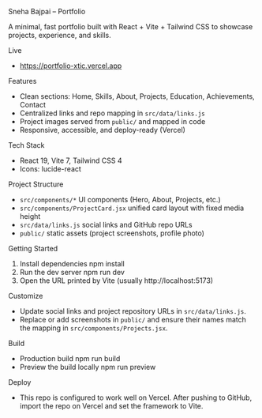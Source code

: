 Sneha Bajpai – Portfolio

A minimal, fast portfolio built with React + Vite + Tailwind CSS to showcase projects, experience, and skills.

Live
- https://portfolio-xtic.vercel.app

Features
- Clean sections: Home, Skills, About, Projects, Education, Achievements, Contact
- Centralized links and repo mapping in `src/data/links.js`
- Project images served from `public/` and mapped in code
- Responsive, accessible, and deploy-ready (Vercel)

Tech Stack
- React 19, Vite 7, Tailwind CSS 4
- Icons: lucide-react

Project Structure
- `src/components/*` UI components (Hero, About, Projects, etc.)
- `src/components/ProjectCard.jsx` unified card layout with fixed media height
- `src/data/links.js` social links and GitHub repo URLs
- `public/` static assets (project screenshots, profile photo)

Getting Started
1) Install dependencies
   npm install
2) Run the dev server
   npm run dev
3) Open the URL printed by Vite (usually http://localhost:5173)

Customize
- Update social links and project repository URLs in `src/data/links.js`.
- Replace or add screenshots in `public/` and ensure their names match the mapping in `src/components/Projects.jsx`.

Build
- Production build
   npm run build
- Preview the build locally
   npm run preview

Deploy
- This repo is configured to work well on Vercel. After pushing to GitHub, import the repo on Vercel and set the framework to Vite.